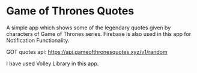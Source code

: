 
# Game of Thrones Quotes

A simple app which shows some of the legendary quotes given by characters of Game of Thrones series. 
Firebase is also used in this app for Notification Functionality.

GOT quotes api: https://api.gameofthronesquotes.xyz/v1/random

I have used Volley Library in this app.
